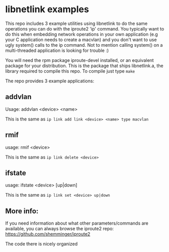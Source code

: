 # libnetlink examples

This repo includes 3 example utilities using libnetlink to do the same operations you can do with the iproute2 'ip' command. You typically want to do this when embedding network operations in your own application 
(e.g your C application needs to create a macvlan) and you don't want to use ugly system() calls to the ip command. Not to mention calling system() on a multi-threaded application is looking for trouble :)

You will need the rpm package iproute-devel installed, or an equivalent package for your distribution. This is the package that ships libnetlink.a, the library required to compile this repo. To compile just type ```make```

The repo provides 3 example applications:

## addvlan

Usage: addvlan \<device> \<name>

This is the same as ```ip link add link <device> <name> type macvlan```

## rmif

usage: rmif \<device>

This is the same as ```ip link delete <device>```

## ifstate

usage: ifstate \<device> [up|down]

This is the same as ```ip link set <device> up|down```


## More info:

If you need information about what other parameters/commands are available, you can always browse the iproute2 repo: https://github.com/shemminger/iproute2

The code there is nicely organized


